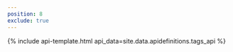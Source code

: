 ```yaml
---
position: 8
exclude: true
---
```

{% include api-template.html api_data=site.data.apidefinitions.tags_api %}